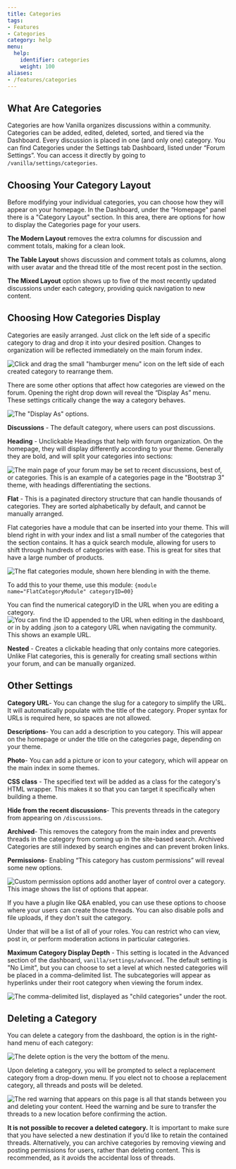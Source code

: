 ```yaml
---
title: Categories
tags:
- Features
- Categories
category: help
menu:
  help:
    identifier: categories
    weight: 100
aliases:
- /features/categories
---
```


## What Are Categories


Categories are how Vanilla organizes discussions within a community. Categories can be added, edited, deleted, sorted, and tiered via the Dashboard. Every discussion is placed in one (and only one) category.
You can find Categories under the Settings tab Dashboard, listed under “Forum Settings”. You can access it directly by going to `/vanilla/settings/categories`.


## Choosing Your Category Layout


Before modifying your individual categories, you can choose how they will appear on your homepage. In the Dashboard, under the “Homepage" panel there is a "Category Layout" section.  In this area, there are options for how to display the Categories page for your users.

**The Modern Layout** removes the extra columns for discussion and comment totals, making for a clean look.

**The Table Layout** shows discussion and comment totals as columns, along with user avatar and the thread title of the most recent post in the section.

**The Mixed Layout** option shows up to five of the most recently updated discussions under each category, providing quick navigation to new content.


## Choosing How Categories Display


Categories are easily arranged. Just click on the left side of a specific category to drag and drop it into your desired position. Changes to organization will be reflected immediately on the main forum index.

![Click and drag the small "hamburger menu" icon on the left side of each created category to rearrange them.](https://raw.githubusercontent.com/vanilla/docs/New-categories-doc-/static/img/help/features/categories/drag_and_drop.png)

There are some other options that affect how categories are viewed on the forum. Opening the right drop down will reveal the “Display As” menu. These settings critically change the way a category behaves.

![The "Display As" options.](https://images.v-cdn.net/docs/display_as_menu.png)

**Discussions** - The default category, where users can post discussions.

**Heading** - Unclickable Headings that help with forum organization. On the homepage, they will display differently according to your theme. Generally they are bold, and will split your categories into sections:

![The main page of your forum may be set to recent discussions, best of, or categories. This is an example of a categories page in the "Bootstrap 3" theme, with headings differentiating the sections. ](https://raw.githubusercontent.com/vanilla/docs/New-categories-doc-/static/img/help/features/categories/categories_index.png)

**Flat** - This is a paginated directory structure that can handle thousands of categories. They are sorted alphabetically by default, and cannot be manually arranged.

Flat categories have a module that can be inserted into your theme. This will blend right in with your index and list a small number of the categories that the section contains. It has a quick search module, allowing for users to shift through hundreds of categories with ease. This is great for sites that have a large number of products.

![The flat categories module, shown here blending in with the theme.](https://images.v-cdn.net/docs/display_as_flat.png)

To add this to your theme, use this module:
`{module name="FlatCategoryModule" categoryID=00}`

You can find the numerical categoryID in the URL when you are editing a category.
![You can find the ID appended to the URL when editing in the dashboard, or in by adding .json to a category URL when navigating the community. This shows an example URL.](https://raw.githubusercontent.com/vanilla/docs/New-categories-doc-/static/img/help/features/categories/category_ID.png)

**Nested** - Creates a clickable heading that only contains more categories. Unlike Flat categories, this is generally for creating small sections within your forum, and can be manually organized.


## Other Settings


**Category URL**- You can change the slug for a category to simplify the URL. It will automatically populate with the title of the category. Proper syntax for URLs is required here, so spaces are not allowed.

**Descriptions**- You can add a description to you category. This will appear on the homepage or under the title on the categories page, depending on your theme.   

**Photo**- You can add a picture or icon to your category, which will appear on the main index in some themes.

**CSS class** - The specified text will be added as a class for the category's HTML wrapper. This makes it so that you can target it specifically when building a theme.

**Hide from the recent discussions**- This prevents threads in the category from appearing on `/discussions`.

**Archived**- This removes the category from the main index and prevents threads in the category from coming up in the site-based search. Archived Categories are still indexed by search engines and can prevent broken links.

**Permissions**- Enabling “This category has custom permissions” will reveal some new options.

![Custom permission options add another layer of control over a category. This image shows the list of options that appear.  ](https://raw.githubusercontent.com/vanilla/docs/New-categories-doc-/static/img/help/features/categories/other_options.png)

If you have a plugin like Q&A enabled, you can use these options to choose where your users can create those threads. You can also disable polls and file uploads, if they don't suit the category.

Under that will be a list of all of your roles. You can restrict who can view, post in, or perform moderation actions in particular categories.

**Maximum Category Display Depth** - This setting is located in the Advanced section of the dashboard, `vanilla/settings/advanced`. The default setting is "No Limit", but you can choose to set a level at which nested categories will be placed in a comma-delimited list. The subcategories will appear as hyperlinks under their root category when viewing the forum index.

![The comma-delimited list, displayed as "child categories" under the root. ](https://images.v-cdn.net/docs/category_depth.png)


## Deleting a Category
You can delete a category from the dashboard, the option is in the right-hand menu of each category:

![The delete option is the very the bottom of the menu.](https://images.v-cdn.net/docs/delete_menu.png)

Upon deleting a category, you will be prompted to select a replacement category from a drop-down menu. If you elect not to choose a replacement category, all threads and posts will be deleted.

![The red warning that appears on this page is all that stands between you and deleting your content. Heed the warning and be sure to transfer the threads to a new location before confirming the action.](https://images.v-cdn.net/docs/delete_warning.png)

**It is not possible to recover a deleted category.**  It is important to make sure that you have selected a new destination if you’d like to retain the contained threads. Alternatively, you can archive categories by removing viewing and posting permissions for users, rather than deleting content. This is recommended, as it avoids the accidental loss of threads.    
